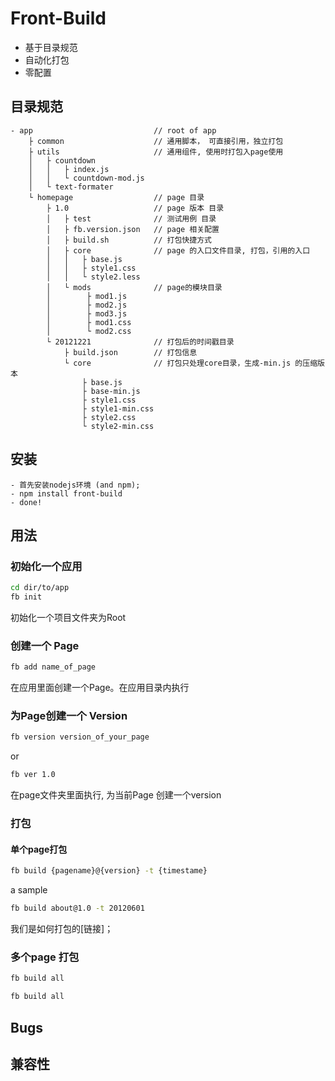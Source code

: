 # Front-Build
- 基于目录规范
- 自动化打包
- 零配置


## 目录规范

````
- app                           // root of app
    ├ common                    // 通用脚本， 可直接引用，独立打包
    ├ utils                     // 通用组件, 使用时打包入page使用
    │   ├ countdown 
    │   │   ├ index.js
    │   │   └ countdown-mod.js
    │   └ text-formater
    └ homepage                  // page 目录
        ├ 1.0                   // page 版本 目录
        │   ├ test              // 测试用例 目录
        │   ├ fb.version.json   // page 相关配置
        │   ├ build.sh          // 打包快捷方式
        │   ├ core              // page 的入口文件目录, 打包，引用的入口
        │   │   ├ base.js
        │   │   ├ style1.css
        │   │   └ style2.less
        │   └ mods              // page的模块目录
        │        ├ mod1.js
        │        ├ mod2.js
        │        ├ mod3.js
        │        ├ mod1.css
        │        └ mod2.css
        └ 20121221              // 打包后的时间戳目录 
            ├ build.json        // 打包信息
            └ core              // 打包只处理core目录，生成-min.js 的压缩版本
                ├ base.js
                ├ base-min.js
                ├ style1.css
                ├ style1-min.css
                ├ style2.css
                └ style2-min.css
````


## 安装
    - 首先安装nodejs环境 (and npm);
    - npm install front-build
    - done!


## 用法

### 初始化一个应用

````sh
cd dir/to/app
fb init
````

初始化一个项目文件夹为Root

### 创建一个 Page

````sh
fb add name_of_page
````

在应用里面创建一个Page。在应用目录内执行

### 为Page创建一个 Version

````sh
fb version version_of_your_page
````
or

````sh
fb ver 1.0
````

在page文件夹里面执行, 为当前Page 创建一个version

### 打包

#### 单个page打包

````sh
fb build {pagename}@{version} -t {timestame}
````

a sample

````sh
fb build about@1.0 -t 20120601
````
我们是如何打包的[链接]；

### 多个page 打包

````sh
fb build all
````

````sh
fb build all
````
## Bugs
## 兼容性